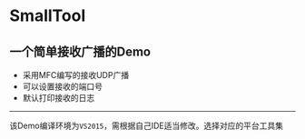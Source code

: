 SmallTool
=
一个简单接收广播的Demo  
---
* 采用MFC编写的接收UDP广播
* 可以设置接收的端口号
* 默认打印接收的日志  
---
该Demo编译环境为`VS2015`，需根据自己IDE适当修改。选择对应的平台工具集  

